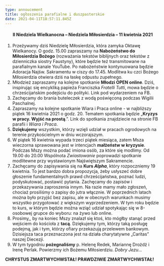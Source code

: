 ```yaml
---
type: annoucement
title: ogłoszenia parafialne i duszpasterskie
date: 2021-04-11T18:57:11.845Z
---
```

<!--StartFragment-->

<h4 style="text-align:center;">II Niedziela Wielkanocna – Niedziela Miłosierdzia – 11 kwietnia 2021</h4>

1. Przeżywamy dziś Niedzielę Miłosierdzia, która zamyka Oktawę Wielkanocy. O godz. 15.00 zapraszamy na **Nabożeństwo do Miłosierdzia Bożego** (rozważania tekstów biblijnych oraz tekstów z dzienniczka siostry Faustyny), które będzie też transmitowane na parafialnym kanale YouTube. Po nabożeństwie kontynuowana będzie Adoracja Najśw. Sakramentu w ciszy do 17.45. Modlitwa ku czci Bożego Miłosierdzia otwiera dziś na łaskę odpustu zupełnego.
2. Młodzież zapraszamy na kolejne spotkanie **Młodzi OPEN online**. Dziś, inspirując się encykliką papieża Franciszka *Fratelli Tutti*, mowa będzie o chrześcijańskim podejściu do polityki. Link pod wydarzeniem na FB.
3. Zachęcamy do brania buteleczek z wodą poświęconą podczas Wigilii Paschalnej.
4. Zapraszamy na kolejne spotkanie Wiara i Praca online - w najbliższy piątek 16 kwietnia 2021 o godz. 20. Tematem spotkania będzie „**Kryzys w pracy. Wyjść na prostą**.”. Link do spotkania znajdziecie na stronie FB parafii i *Wiara i Praca*.
5. **Dziękujemy** wszystkim, którzy wzięli udział w pracach ogrodowych na terenie przykościelnym w dniu wczorajszym.
6. W piątek 16 kwietnia wypada trzeci piątek miesiąca, zatem Msza wieczorna sprawowana jest w intencjach **małżeństw w kryzysie**. Podczas Mszy można podać imiona osób, za które się modlimy. Od 19.00 do 20.00 Wspólnota *Zwiastowanie* poprowadzi spotkanie modlitewne przy wystawionym Najświętszym Sakramencie.
7. Zachęcamy do zapisywania się na **Kurs *Alpha***, który rozpoczniemy 19 kwietnia. To jest bardzo dobra propozycja, żeby usłyszeć dobre głoszenie fundamentalnych prawd chrześcijaństwa, poznać ludzi, podyskutować, postawić pytania. Zachęcamy do zapisów i przekazywania zaproszenia innym. Na razie mamy mało zgłoszeń, chociaż prosiliśmy o zapisy do jutra włącznie. W poprzednich latach można było przyjść bez zapisu, ale w obecnych warunkach musimy wszystko przygotować z większym wyprzedzeniem. W tym roku będzie to kurs, w którym będzie można wziąć udział spotykając się w 8-osobowej grupce do wyboru: na żywo lub online.
8. Prosimy,, by na koniec Mszy znalazł się ktoś, kto mógłby stanąć przed wejściem do kościoła z **tacą**. Dziękujemy tym, którzy taką posługę podejmą, jak i tym, którzy ofiary przekazują przelewem bankowym. Dzisiejsza taca przeznaczona jest na działa charytatywne „Caritas” naszej Diecezji.
9. W tym tygodniu **pożegnaliśmy** p. Helenę Redek, Mariannę Drożdż i Irenę Perlak. Powierzmy ich Bożemu Miłosierdziu. *Dobry Jezu…*

**CHRYSTUS ZMARTWYCHWSTAŁ! PRAWDZIWIE ZMARTWYCHWSTAŁ!**

<!--EndFragment-->